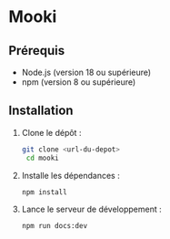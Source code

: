 # Mooki

## Prérequis

- Node.js (version 18 ou supérieure)
- npm (version 8 ou supérieure)

## Installation

1. Clone le dépôt :
   ```bash
   git clone <url-du-depot>
    cd mooki
    ```
2. Installe les dépendances :
   ```bash
   npm install
   ```
3. Lance le serveur de développement :
   ```bash
   npm run docs:dev
   ```

